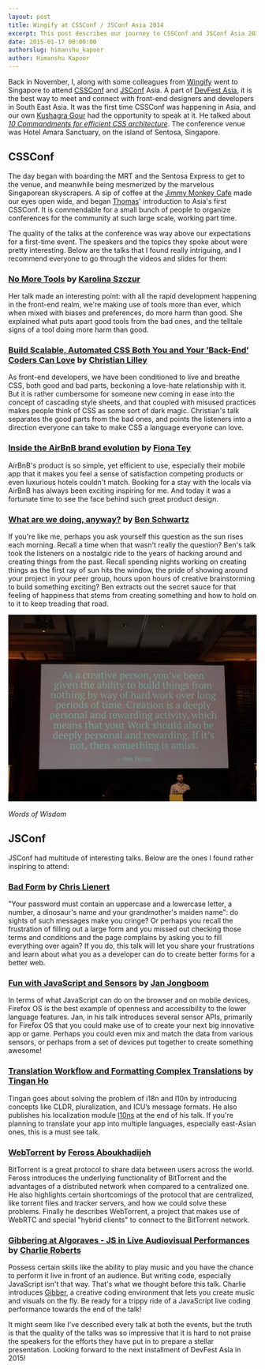 ```yaml
---
layout: post
title: Wingify at CSSConf / JSConf Asia 2014
excerpt: This post describes our journey to CSSConf and JSConf Asia 2014 and what we learned from it.
date: 2015-01-17 00:00:00
authorslug: himanshu_kapoor
author: Himanshu Kapoor
---
```


<style>
h2 a, h3 a { text-decoration: underline; }
</style>

Back in November, I, along with some colleagues from [Wingify][23] went to Singapore to attend [CSSConf][24] and [JSConf][25] Asia. A part of [DevFest Asia][26], it is the best way to meet and connect with front-end designers and developers in South East Asia. It was the first time CSSConf was happening in Asia, and our own [Kushagra Gour][1] had the opportunity to speak at it. He talked about *[10 Commandments for efficient CSS architecture][27]*. The conference venue was Hotel Amara Sanctuary, on the island of Sentosa, Singapore.

## CSSConf

The day began with boarding the MRT and the Sentosa Express to get to the venue, and meanwhile being mesmerized by the marvelous Singaporean skyscrapers. A sip of coffee at the [Jimmy Monkey Cafe][3] made our eyes open wide, and began [Thomas][4]' introduction to Asia's first CSSConf. It is commendable for a small bunch of people to organize conferences for the community at such large scale, working part time.

The quality of the talks at the conference was way above our expectations for a first-time event. The speakers and the topics they spoke about were pretty interesting. Below are the talks that I found really intriguing, and I recommend everyone to go through the videos and slides for them:

### [No More Tools][5] by [Karolina Szczur][6]

Her talk made an interesting point: with all the rapid development happening in the front-end realm, we're making use of tools more than ever, which when mixed with biases and preferences, do more harm than good. She explained what puts apart good tools from the bad ones, and the telltale signs of a tool doing more harm than good.

### [Build Scalable, Automated CSS Both You and Your ’Back-End’ Coders Can Love][7] by [Christian Lilley][8]

As front-end developers, we have been conditioned to live and breathe CSS, both good and bad parts, beckoning a love-hate relationship with it. But it is rather cumbersome for someone new coming in ease into the concept of cascading style sheets, and that coupled with misused practices makes people think of CSS as some sort of dark magic. Christian's talk separates the good parts from the bad ones, and points the listeners into a direction everyone can take to make CSS a language everyone can love.

### [Inside the AirBnB brand evolution][9] by [Fiona Tey][10]

AirBnB's product is so simple, yet efficient to use, especially their mobile app that it makes you feel a sense of satisfaction competing products or even luxurious hotels couldn't match. Booking for a stay with the locals via AirBnB has always been exciting inspiring for me. And today it was a fortunate time to see the face behind such great product design.

### [What are we doing, anyway?][11] by [Ben Schwartz][12]

If you're like me, perhaps you ask yourself this question as the sun rises each morning. Recall a time when that wasn't really the question? Ben's talk took the listeners on a nostalgic ride to the years of hacking around and creating things from the past. Recall spending nights working on creating things as the first ray of sun hits the window, the pride of showing around your project in your peer group, hours upon hours of creative brainstorming to build something exciting? Ben extracts out the secret sauce for that feeling of happiness that stems from creating something and how to hold on to it to keep treading that road.

<img src="/images/2015/01/ben.jpg">

*Words of Wisdom*

## JSConf

JSConf had multitude of interesting talks. Below are the ones I found rather inspiring to attend:

### [Bad Form][13] by [Chris Lienert][14]

"Your password must contain an uppercase and a lowercase letter, a number, a dinosaur's name and your grandmother's maiden name": do sights of such messages make you cringe? Or perhaps you recall the frustration of filling out a large form and you missed out checking those terms and conditions and the page complains by asking you to fill everything over again? If you do, this talk will let you share your frustrations and learn about what you as a developer can do to create better forms for a better web.

### [Fun with JavaScript and Sensors][15] by [Jan Jongboom][16]

In terms of what JavaScript can do on the browser and on mobile devices, Firefox OS is the best example of openness and accessibility to the lower language features. Jan, in his talk introduces several sensor APIs, primarily for Firefox OS that you could make use of to create your next big innovative app or game. Perhaps you could even mix and match the data from various sensors, or perhaps from a set of devices put together to create something awesome!

### [Translation Workflow and Formatting Complex Translations][17] by [Tingan Ho][18]

Tingan goes about solving the problem of i18n and l10n by introducing concepts like CLDR, pluralization, and ICU’s message formats. He also publishes his localization module [l10ns](http://l10ns.org) at the end of his talk. If you're planning to translate your app into multiple languages, especially east-Asian ones, this is a must see talk.

### [WebTorrent][19] by [Feross Aboukhadijeh][20]

BitTorrent is a great protocol to share data between users across the world. Feross introduces the underlying functionality of BitTorrent and the advantages of a distributed network when compared to a centralized one. He also highlights certain shortcomings of the protocol that are centralized, like torrent files and tracker servers, and how we could solve these problems. Finally he describes WebTorrent, a project that makes use of WebRTC and special "hybrid clients" to connect to the BitTorrent network.

### [Gibbering at Algoraves - JS in Live Audiovisual Performances][21] by [Charlie Roberts][22]

Possess certain skills like the ability to play music and you have the chance to perform it live in front of an audience. But writing code, especially JavaScript isn't that way. That's what we thought before this talk. Charlie introduces [Gibber][22], a creative coding environment that lets you create music and visuals on the fly. Be ready for a trippy ride of a JavaScript live coding performance towards the end of the talk!

It might seem like I've described every talk at both the events, but the truth is that the quality of the talks was so impressive that it is hard to not praise the speakers for the efforts they have put in to prepare a stellar presentation. Looking forward to the next installment of DevFest Asia in 2015!

  [1]: http://twitter.com/chinchang457
  [2]: http://2014.cssconf.asia/
  [3]: http://www.jimmymonkey.com/
  [4]: https://twitter.com/serrynaimo
  [5]: https://www.youtube.com/watch?v=_UKrEfkiNZE
  [6]: https://twitter.com/fox
  [7]: https://www.youtube.com/watch?v=Tk_0qYEFtAY
  [8]: https://twitter.com/xmlilley
  [9]: https://speakerdeck.com/fionatay/inside-the-airbnb-brand-evolution
  [10]: https://twitter.com/MsFionaTay
  [11]: #
  [12]: https://twitter.com/benschwarz
  [13]: https://www.youtube.com/watch?v=G7PBTOdAqrU
  [14]: https://twitter.com/cliener
  [15]: https://www.youtube.com/watch?v=u6twcglDFNc
  [16]: https://twitter.com/janjongboom
  [17]: https://www.youtube.com/watch?v=4ZXagCR9urg
  [18]: https://twitter.com/tingan87
  [19]: https://www.youtube.com/watch?v=kxHRATfvnlw
  [20]: https://twitter.com/feross
  [21]: https://www.youtube.com/watch?v=2BIOINFSbMg
  [22]: http://gibber.mat.ucsb.edu/
  [23]: http://wingify.com
  [24]: http://2014.cssconf.asia/
  [25]: http://2014.jsconf.asia/
  [26]: http://2014.devfest.asia/
  [27]: https://speakerdeck.com/chinchang/10-commandments-for-efficient-css-architecture-cssconf-dot-asia-14

